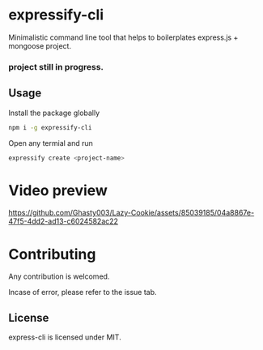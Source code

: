 # expressify-cli
Minimalistic command line tool that helps to boilerplates express.js + mongoose project.

### project still in progress.

## Usage
<p>Install the package globally</p>

```bash
npm i -g expressify-cli
```

<p>Open any termial and run</p>

```bash
expressify create <project-name>
```

# Video preview
https://github.com/Ghasty003/Lazy-Cookie/assets/85039185/04a8867e-47f5-4dd2-ad13-c6024582ac22

# Contributing
<p>Any contribution is welcomed.</p>
<p>Incase of error, please refer to the issue tab.</p>

## License
<p>express-cli is licensed under MIT.</p

